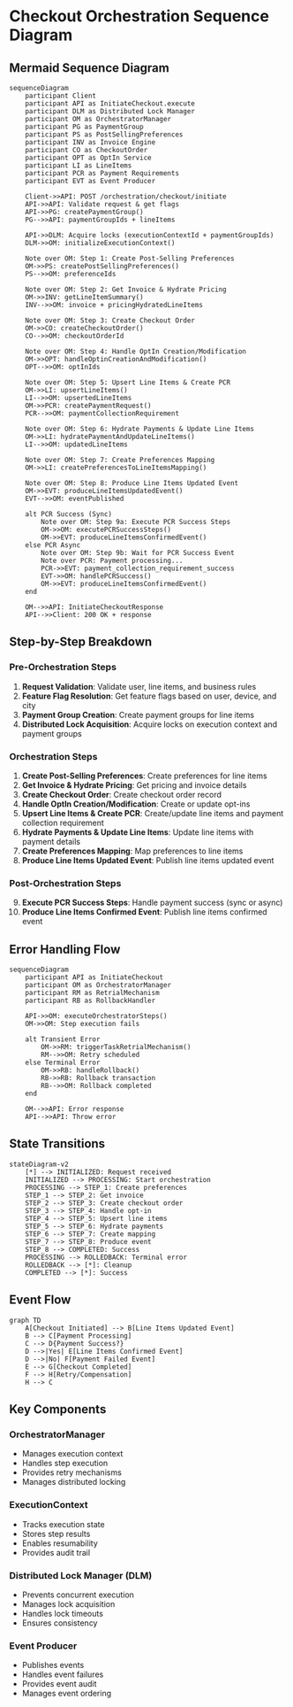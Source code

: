 # Checkout Orchestration Sequence Diagram

## Mermaid Sequence Diagram

```mermaid
sequenceDiagram
    participant Client
    participant API as InitiateCheckout.execute
    participant DLM as Distributed Lock Manager
    participant OM as OrchestratorManager
    participant PG as PaymentGroup
    participant PS as PostSellingPreferences
    participant INV as Invoice Engine
    participant CO as CheckoutOrder
    participant OPT as OptIn Service
    participant LI as LineItems
    participant PCR as Payment Requirements
    participant EVT as Event Producer

    Client->>API: POST /orchestration/checkout/initiate
    API->>API: Validate request & get flags
    API->>PG: createPaymentGroup()
    PG-->>API: paymentGroupIds + lineItems
    
    API->>DLM: Acquire locks (executionContextId + paymentGroupIds)
    DLM->>OM: initializeExecutionContext()
    
    Note over OM: Step 1: Create Post-Selling Preferences
    OM->>PS: createPostSellingPreferences()
    PS-->>OM: preferenceIds
    
    Note over OM: Step 2: Get Invoice & Hydrate Pricing
    OM->>INV: getLineItemSummary()
    INV-->>OM: invoice + pricingHydratedLineItems
    
    Note over OM: Step 3: Create Checkout Order
    OM->>CO: createCheckoutOrder()
    CO-->>OM: checkoutOrderId
    
    Note over OM: Step 4: Handle OptIn Creation/Modification
    OM->>OPT: handleOptinCreationAndModification()
    OPT-->>OM: optInIds
    
    Note over OM: Step 5: Upsert Line Items & Create PCR
    OM->>LI: upsertLineItems()
    LI-->>OM: upsertedLineItems
    OM->>PCR: createPaymentRequest()
    PCR-->>OM: paymentCollectionRequirement
    
    Note over OM: Step 6: Hydrate Payments & Update Line Items
    OM->>LI: hydratePaymentAndUpdateLineItems()
    LI-->>OM: updatedLineItems
    
    Note over OM: Step 7: Create Preferences Mapping
    OM->>LI: createPreferencesToLineItemsMapping()
    
    Note over OM: Step 8: Produce Line Items Updated Event
    OM->>EVT: produceLineItemsUpdatedEvent()
    EVT-->>OM: eventPublished
    
    alt PCR Success (Sync)
        Note over OM: Step 9a: Execute PCR Success Steps
        OM->>OM: executePCRSuccessSteps()
        OM->>EVT: produceLineItemsConfirmedEvent()
    else PCR Async
        Note over OM: Step 9b: Wait for PCR Success Event
        Note over PCR: Payment processing...
        PCR->>EVT: payment_collection_requirement_success
        EVT->>OM: handlePCRSuccess()
        OM->>EVT: produceLineItemsConfirmedEvent()
    end
    
    OM-->>API: InitiateCheckoutResponse
    API-->>Client: 200 OK + response
```

## Step-by-Step Breakdown

### Pre-Orchestration Steps
1. **Request Validation**: Validate user, line items, and business rules
2. **Feature Flag Resolution**: Get feature flags based on user, device, and city
3. **Payment Group Creation**: Create payment groups for line items
4. **Distributed Lock Acquisition**: Acquire locks on execution context and payment groups

### Orchestration Steps
1. **Create Post-Selling Preferences**: Create preferences for line items
2. **Get Invoice & Hydrate Pricing**: Get pricing and invoice details
3. **Create Checkout Order**: Create checkout order record
4. **Handle OptIn Creation/Modification**: Create or update opt-ins
5. **Upsert Line Items & Create PCR**: Create/update line items and payment collection requirement
6. **Hydrate Payments & Update Line Items**: Update line items with payment details
7. **Create Preferences Mapping**: Map preferences to line items
8. **Produce Line Items Updated Event**: Publish line items updated event

### Post-Orchestration Steps
9. **Execute PCR Success Steps**: Handle payment success (sync or async)
10. **Produce Line Items Confirmed Event**: Publish line items confirmed event

## Error Handling Flow

```mermaid
sequenceDiagram
    participant API as InitiateCheckout
    participant OM as OrchestratorManager
    participant RM as RetrialMechanism
    participant RB as RollbackHandler

    API->>OM: executeOrchestratorSteps()
    OM->>OM: Step execution fails
    
    alt Transient Error
        OM->>RM: triggerTaskRetrialMechanism()
        RM-->>OM: Retry scheduled
    else Terminal Error
        OM->>RB: handleRollback()
        RB->>RB: Rollback transaction
        RB-->>OM: Rollback completed
    end
    
    OM-->>API: Error response
    API-->>API: Throw error
```

## State Transitions

```mermaid
stateDiagram-v2
    [*] --> INITIALIZED: Request received
    INITIALIZED --> PROCESSING: Start orchestration
    PROCESSING --> STEP_1: Create preferences
    STEP_1 --> STEP_2: Get invoice
    STEP_2 --> STEP_3: Create checkout order
    STEP_3 --> STEP_4: Handle opt-in
    STEP_4 --> STEP_5: Upsert line items
    STEP_5 --> STEP_6: Hydrate payments
    STEP_6 --> STEP_7: Create mapping
    STEP_7 --> STEP_8: Produce event
    STEP_8 --> COMPLETED: Success
    PROCESSING --> ROLLEDBACK: Terminal error
    ROLLEDBACK --> [*]: Cleanup
    COMPLETED --> [*]: Success
```

## Event Flow

```mermaid
graph TD
    A[Checkout Initiated] --> B[Line Items Updated Event]
    B --> C[Payment Processing]
    C --> D{Payment Success?}
    D -->|Yes| E[Line Items Confirmed Event]
    D -->|No| F[Payment Failed Event]
    E --> G[Checkout Completed]
    F --> H[Retry/Compensation]
    H --> C
```

## Key Components

### OrchestratorManager
- Manages execution context
- Handles step execution
- Provides retry mechanisms
- Manages distributed locking

### ExecutionContext
- Tracks execution state
- Stores step results
- Enables resumability
- Provides audit trail

### Distributed Lock Manager (DLM)
- Prevents concurrent execution
- Manages lock acquisition
- Handles lock timeouts
- Ensures consistency

### Event Producer
- Publishes events
- Handles event failures
- Provides event audit
- Manages event ordering


